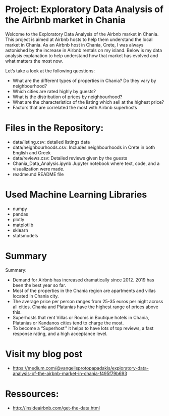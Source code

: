 # Project: Exploratory Data Analysis of the Airbnb market in Chania

Welcome to the Exploratory Data Analysis of the Airbnb market in Chania. This project is aimed at Airbnb hosts to help them understand the local market in Chania. 
As an Airbnb host in Chania, Crete, I was always astonished by the increase in Airbnb rentals on my island. Below is my data analysis explanation to help understand how that market has evolved and what matters the most now.

Let’s take a look at the following questions:
- What are the different types of properties in Chania? Do they vary by neighbourhood?
- Which cities are rated highly by guests?
- What is the distribution of prices by neighbourhood?
- What are the characteristics of the listing which sell at the highest price?
- Factors that are correlated the most with Airbnb superhosts


# Files in the Repository:
- data/listing.csv: detailed listings data
- data/neighbourhoods.csv: Includes neighbourhoods in Crete in both English and Greek
- data/reviews.csv: Detailed reviews given by the guests
- Chania_Data_Analysis.ipynb Jupyter notebook where text, code, and a visualization were made.
- readme.md  README file

# Used Machine Learning Libraries 
- numpy
- pandas
- plotly
- matplotlib
- sklearn
- statsmodels

# Summary

Summary:
- Demand for Airbnb has increased dramatically since 2012. 2019 has been the best year so far.
- Most of the properties in the Chania region are apartments and villas located in Chania city.
- The average price per person ranges from 25-35 euros per night across all cities. Chania and Platanias have the highest range of prices above this.
- Superhosts that rent Villas or Rooms in Boutique hotels in Chania, Platanias or Kandanos cities tend to charge the most.
- To become a “Superhost'' it helps to have lots of top reviews, a fast response rating, and a high acceptance level. 



# Visit my blog post
- https://medium.com/@vangelisprotopapadakis/exploratory-data-analysis-of-the-airbnb-market-in-chania-f495f79b693

# Ressources:
- http://insideairbnb.com/get-the-data.html

